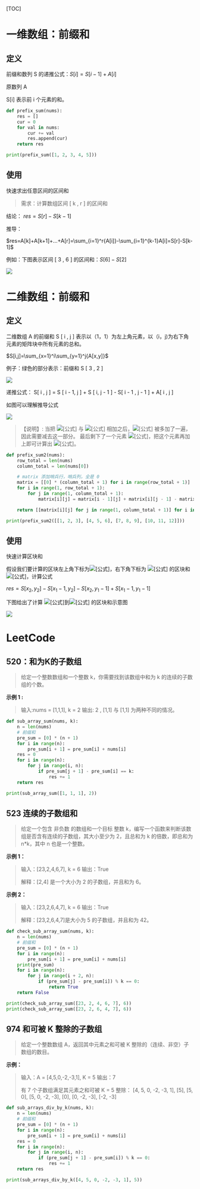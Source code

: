 [TOC]

# 一维数组：前缀和

## 定义

前缀和数列 S 的递推公式：$S[i]=S[i-1]+A[i]$

原数列 A

S[i] 表示前 i 个元素的和。

```python
def prefix_sum(nums):
    res = []
    cur = 0
    for val in nums:
        cur += val
        res.append(cur)
    return res

print(prefix_sum([1, 2, 3, 4, 5]))
```



## 使用

快速求出任意区间的区间和

> 需求：计算数组区间 [ k , r ] 的区间和

结论： $res = S[r] - S[ k - 1]$

推导：

$res=A[k]+A[k+1]+...+A[r]=\sum_{i=1}^r{A[i]}-\sum_{i=1}^{k-1}A[i]=S[r]-S[k-1]$



例如：下图表示区间 [ 3 , 6 ] 的区间和：$S[6]-S[2]$

![](images/v2-bda0b276f4dc4524fd4789b6e2e9fafa_r.jpeg)



# 二维数组：前缀和

## 定义

二维数组 A 的前缀和 S [ i , j ] 表示以（1，1）为左上角元素，以（i，j)为右下角元素的矩阵块中所有元素的总和。

$S[i,j]=\sum_{x=1}^i\sum_{y=1}^j{A[x,y]}$



例子：绿色的部分表示：前缀和 S [ 3 , 2 ]

![](images/v2-eb05f5eb34ba164ee33abc64d45be7fd_1440w.jpeg)

递推公式： S[ i , j ] = S [ i - 1, j ] + S [ i, j - 1 ] - S[ i - 1 , j - 1 ] + A[ i , j ]

如图可以理解推导公式

![](images/v2-53ba93201c4f00ff2e0138ed3ea8b687_r.jpeg)

> 【说明】:
> 当把 ![[公式]](https://www.zhihu.com/equation?tex=S%5Bi+-+1%2C+j%5D) 与 ![[公式]](https://www.zhihu.com/equation?tex=S%5Bi%2C+j+-+1%5D) 相加之后，![[公式]](https://www.zhihu.com/equation?tex=S%5Bi+-+1%2C+j+-+1%5D) 被多加了一遍，因此需要减去这一部分。
> 最后剩下了一个元素 ![[公式]](https://www.zhihu.com/equation?tex=A%5Bi%2C+j%5D)，把这个元素再加上即可计算出 ![[公式]](https://www.zhihu.com/equation?tex=S%5Bi%2C+j%5D)。

```python
def prefix_sum2(nums):
    row_total = len(nums)
    column_total = len(nums[0])

    # matrix 添加哨兵行，哨兵列，全是 0 
    matrix = [[0] * (column_total + 1) for i in range(row_total + 1)]
    for i in range(1, row_total + 1):
        for j in range(1, column_total + 1):
            matrix[i][j] = matrix[i - 1][j] + matrix[i][j - 1] - matrix[i - 1][j - 1] + nums[i - 1][j - 1]

    return [[matrix[i][j] for j in range(1, column_total + 1)] for i in range(1, row_total + 1)]

print(prefix_sum2([[1, 2, 3], [4, 5, 6], [7, 8, 9], [10, 11, 12]]))
```



## 使用

快速计算区块和

假设我们要计算的区块左上角下标为![[公式]](https://www.zhihu.com/equation?tex=%28x_1%2C+y_1%29)，右下角下标为 ![[公式]](https://www.zhihu.com/equation?tex=%28x_2%2C+y_2%29) 的区块和 ![[公式]](https://www.zhihu.com/equation?tex=res)，计算公式

$res=S[x_2,y_2]-S[x_1-1,y_2]-S[x_2,y_1-1]+S[x_1-1,y_1-1]$

下图给出了计算 ![[公式]](https://www.zhihu.com/equation?tex=%282%2C+3%29)到![[公式]](https://www.zhihu.com/equation?tex=%285%2C+4%29) 的区块和示意图

![](images/v2-4d8c21be281f00a8a581b80d5139d85e_1440w.jpeg)

# LeetCode 

## 520：和为K的子数组

> 给定一个整数数组和一个整数 k，你需要找到该数组中和为 k 的连续的子数组的个数。

**示例 1 :**

> 输入:nums = [1,1,1], k = 2
> 输出: 2 , [1,1] 与 [1,1] 为两种不同的情况。



```python
def sub_array_sum(nums, k):
    n = len(nums)
    # 前缀和
    pre_sum = [0] * (n + 1)
    for i in range(n):
        pre_sum[i + 1] = pre_sum[i] + nums[i]
    res = 0
    for i in range(n):
        for j in range(i, n):
            if pre_sum[j + 1] - pre_sum[i] == k:
                res += 1
    return res

print(sub_array_sum([1, 1, 1], 2))
```



## 523 连续的子数组和

> 给定一个包含 非负数 的数组和一个目标 整数 k，编写一个函数来判断该数组是否含有连续的子数组，其大小至少为 2，且总和为 k 的倍数，即总和为 n*k，其中 n 也是一个整数。

**示例 1：**

> 输入：[23,2,4,6,7], k = 6
> 输出：True
>
> 解释：[2,4] 是一个大小为 2 的子数组，并且和为 6。

**示例 2：**

> 输入：[23,2,6,4,7], k = 6
> 输出：True
>
> 解释：[23,2,6,4,7]是大小为 5 的子数组，并且和为 42。



```python
def check_sub_array_sum(nums, k):
    n = len(nums)
    # 前缀和
    pre_sum = [0] * (n + 1)
    for i in range(n):
        pre_sum[i + 1] = pre_sum[i] + nums[i]
    print(pre_sum)
    for i in range(n):
        for j in range(i + 2, n):
            if (pre_sum[j] - pre_sum[i]) % k == 0:
                return True
    return False

print(check_sub_array_sum([23, 2, 4, 6, 7], 6))
print(check_sub_array_sum([23, 2, 6, 4, 7], 6))
```



## 974 和可被 K 整除的子数组

> 给定一个整数数组 A，返回其中元素之和可被 K 整除的（连续、非空）子数组的数目。

**示例：**

> 输入：A = [4,5,0,-2,-3,1], K = 5
> 输出：7
>
> 有 7 个子数组满足其元素之和可被 K = 5 整除：
> [4, 5, 0, -2, -3, 1], [5], [5, 0], [5, 0, -2, -3], [0], [0, -2, -3], [-2, -3]



```python
def sub_arrays_div_by_k(nums, k):
    n = len(nums)
    # 前缀和
    pre_sum = [0] * (n + 1)
    for i in range(n):
        pre_sum[i + 1] = pre_sum[i] + nums[i]
    res = 0
    for i in range(n):
        for j in range(i, n):
            if (pre_sum[j + 1] - pre_sum[i]) % k == 0:
                res += 1
    return res

print(sub_arrays_div_by_k([4, 5, 0, -2, -3, 1], 5))
```



